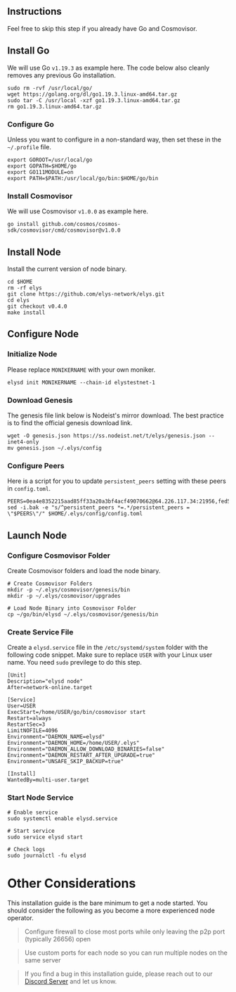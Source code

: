 ## Instructions
Feel free to skip this step if you already have Go and Cosmovisor.


## Install Go
We will use Go `v1.19.3` as example here. The code below also cleanly removes any previous Go installation.

```
sudo rm -rvf /usr/local/go/
wget https://golang.org/dl/go1.19.3.linux-amd64.tar.gz
sudo tar -C /usr/local -xzf go1.19.3.linux-amd64.tar.gz
rm go1.19.3.linux-amd64.tar.gz
```

### Configure Go
Unless you want to configure in a non-standard way, then set these in the `~/.profile` file.

```
export GOROOT=/usr/local/go
export GOPATH=$HOME/go
export GO111MODULE=on
export PATH=$PATH:/usr/local/go/bin:$HOME/go/bin
```


### Install Cosmovisor
We will use Cosmovisor `v1.0.0` as example here.

```
go install github.com/cosmos/cosmos-sdk/cosmovisor/cmd/cosmovisor@v1.0.0
```

## Install Node
Install the current version of node binary.

```
cd $HOME
rm -rf elys
git clone https://github.com/elys-network/elys.git
cd elys
git checkout v0.4.0
make install
```

## Configure Node
### Initialize Node
Please replace `MONIKERNAME` with your own moniker.

```
elysd init MONIKERNAME --chain-id elystestnet-1
```

### Download Genesis
The genesis file link below is Nodeist's mirror download. The best practice is to find the official genesis download link.

```
wget -O genesis.json https://ss.nodeist.net/t/elys/genesis.json --inet4-only
mv genesis.json ~/.elys/config
```

### Configure Peers
Here is a script for you to update `persistent_peers` setting with these peers in `config.toml`.
```
PEERS=0ea4e8352215aad85ff33a20a3bf4acf49070662@64.226.117.34:21956,fed5ba77a69a4e75f44588f794999e9ca0c6b440@45.67.217.22:21956,5f15c422f789fb7c1929f859006d43c27aa61ec0@31.220.84.183:27656,d9f2e28e398d42fe7ca8ed322ee168b3e867bc95@65.108.199.222:34656,5c2a752c9b1952dbed075c56c600c3a79b58c395@178.211.139.77:27296,a346d8325a9c3cd40e32236eb6de031d1a2d895e@95.217.107.96:26156,8dd419e6ed9117dbc793a1a59f7eca3d2c615fb3@65.109.157.236:60556,18842ea01d32c76aa7d1668a734ffbac231f1fe6@81.6.58.121:26656,3f30f68cb08e4dae5dd76c5ce77e6e1a15084346@212.95.51.215:56656,cdf9ae8529aa00e6e6703b28f3dcfdd37e07b27c@37.187.154.66:26656,89c4d6fa66c4e4517742e564cd6ba1532496fd43@65.108.108.52:32656,d5519e378247dfb61dfe90652d1fe3e2b3005a5b@65.109.68.190:15356,78aa6b222ae1f619bef03a9d98cb958dfcccc3a8@46.4.5.45:22056,8aa0021c45a64f736e2192f5e520c768bc9fbae2@46.101.132.190:26656,b06c8ad5bb82d577acd0060242e225980db88377@65.108.225.70:26656
sed -i.bak -e "s/^persistent_peers *=.*/persistent_peers = \"$PEERS\"/" $HOME/.elys/config/config.toml
```

## Launch Node
### Configure Cosmovisor Folder
Create Cosmovisor folders and load the node binary.

```
# Create Cosmovisor Folders
mkdir -p ~/.elys/cosmovisor/genesis/bin
mkdir -p ~/.elys/cosmovisor/upgrades

# Load Node Binary into Cosmovisor Folder
cp ~/go/bin/elysd ~/.elys/cosmovisor/genesis/bin
```

### Create Service File
Create a `elysd.service` file in the `/etc/systemd/system` folder with the following code snippet. Make sure to replace `USER` with your Linux user name. You need `sudo` previlege to do this step.

```
[Unit]
Description="elysd node"
After=network-online.target

[Service]
User=USER
ExecStart=/home/USER/go/bin/cosmovisor start
Restart=always
RestartSec=3
LimitNOFILE=4096
Environment="DAEMON_NAME=elysd"
Environment="DAEMON_HOME=/home/USER/.elys"
Environment="DAEMON_ALLOW_DOWNLOAD_BINARIES=false"
Environment="DAEMON_RESTART_AFTER_UPGRADE=true"
Environment="UNSAFE_SKIP_BACKUP=true"

[Install]
WantedBy=multi-user.target
```

### Start Node Service
```
# Enable service
sudo systemctl enable elysd.service

# Start service
sudo service elysd start

# Check logs
sudo journalctl -fu elysd
```

# Other Considerations
This installation guide is the bare minimum to get a node started. You should consider the following as you become a more experienced node operator.



> Configure firewall to close most ports while only leaving the p2p port (typically 26656) open

> Use custom ports for each node so you can run multiple nodes on the same server

> If you find a bug in this installation guide, please reach out to our [Discord Server](https://dc.nodeist.net) and let us know.
